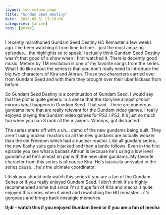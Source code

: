 ```yaml
---
layout: two-column-page 
title: "Gundam Seed Destiny"
date:  2015-05-31 23:16:06
categories: [anime]
tags: [anime]
---
```

I recently marathoned Gundam Seed Destiny HD Remaster a few weeks ago. I've been watching it from time to time... just the most amazing episodes... the highlights so to speak. I actually think Gundam Seed Destiny wasn't that good of a show when I first watched it. There is decently good music. Meteor by TM revolution is one of my favorite songs from the series. What I do like about the series is that you don't really need to introduce the big two characters of Kira and Athrun. Those two characters carried over from Gundam Seed and with them they brought over their uber kickass from before.

So Gundam Seed Destiny is a continuation of Gundam Seed. I would say that the plot is quite generic in a sense that the storyline almost *almost* mirrors what happens in Gundam Seed. That said... there are numerous gundams here that are really relevant for the Gundam video games. I really enjoyed playing the Gundam video games for PS2 / PS3. It's just so much fun when you can S rank all the missions. Whoops, got distracted.

The series starts off with a uh... demo of the new gundams being built. They aren't using nuclear reactors so all the new gundams are actually *weaker* than the old Freedom which had a nuclear reactor. Like all gundam series... the new flashy suits gets hijacked and then a battle follows. Even in the first episode you see what a badass Athrun is because he's using a low level gundam and he's almost on par with the new uber gundams. My favorite character from this series is of course Kira. He's basically  unrivaled in the series cause... he's the ultimate coordinator.

I think you should only watch this series if you are a fan of the Gundam Series or if you really enjoyed Gundam Seed. I don't think it's a highly recommended anime but since I'm a huge fan of Kira and mecha. I quite enjoyed this series when it aired and rewatching the HD remaster... it's gorgeous and brings back nostalgic memories.

**tl;dr - watch this if you enjoyed Gundam Seed or if you are a fan of mecha**

